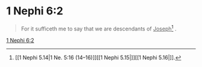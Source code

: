 # 1 Nephi 6:2

> For it sufficeth me to say that we are descendants of <u>Joseph</u>[^a] .

[1 Nephi 6:2](https://www.churchofjesuschrist.org/study/scriptures/bofm/1-ne/6?lang=eng&id=p2#p2)


[^a]: [[1 Nephi 5.14|1 Ne. 5:16 (14–16)]][[1 Nephi 5.15|]][[1 Nephi 5.16|]].  
